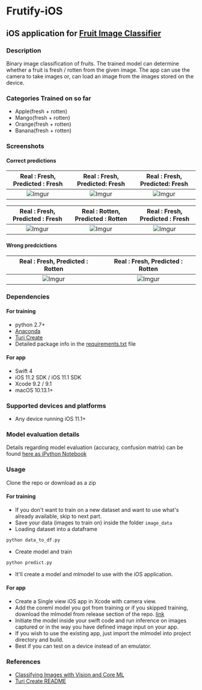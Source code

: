 # Frutify-iOS
## iOS application for [Fruit Image Classifier](https://github.com/ShawonAshraf/CSE499Project)

### Description
Binary image classification of fruits. The trained model can determine whether a fruit is fresh / rotten from the given image. The app can use the camera to take images or, can load an image from the images stored on the device.

### Categories Trained on so far

- Apple(fresh + rotten)
- Mango(fresh + rotten)
- Orange(fresh + rotten)
- Banana(fresh + rotten)

### Screenshots

#### Correct predictions
Real : Fresh, Predicted : Fresh | Real : Fresh, Predicted: Fresh| Real : Fresh, Predicted: Fresh
:------------------------------:| :------------------------------:| :------------------------------:|
![Imgur](https://i.imgur.com/0vGopbq.jpg)| ![Imgur](https://i.imgur.com/khm446d.jpg)| ![Imgur](https://i.imgur.com/So1510V.jpg)

Real : Fresh, Predicted : Fresh | Real : Rotten, Predicted : Rotten | Real : Fresh, Predicted : Fresh|
:------------------------------:| :------------------------------:| :------------------------------:|
![Imgur](https://i.imgur.com/pk6237T.jpg)| ![Imgur](https://i.imgur.com/y2bT0JF.jpg)| ![Imgur](https://i.imgur.com/BrIxqWY.jpg)

#### Wrong predcictions
Real : Fresh, Predicted : Rotten | Real : Fresh, Predicted : Rotten |
:------------------------------:| :------------------------------:|
![Imgur](https://i.imgur.com/a1m0xUL.jpg) | ![Imgur](https://i.imgur.com/icN3mXy.jpg)|



### Dependencies
#### For training

- python 2.7+
- [Anaconda](https://www.anaconda.com/download/)
- [Turi Create](https://github.com/apple/turicreate)
- Detailed package info in the [requirements.txt](https://github.com/ShawonAshraf/Frutify-iOS/blob/master/train_ml_model/requirements.txt) file

#### For app
- Swift 4
- iOS 11.2 SDK / iOS 11.1 SDK
- Xcode 9.2 / 9.1
- macOS 10.13.1+

### Supported devices and platforms
- Any device running iOS 11.1+

### Model evaluation details
Details regarding model evaluation (accuracy, confusion matrix) can be found [here as iPython Notebook](https://github.com/ShawonAshraf/Frutify-iOS/blob/master/train_ml_model/ModelEvaluation.ipynb)

### Usage
Clone the repo or download as a zip
#### For training
- If you don't want to train on a new dataset and want to use what's already available, skip to next part.
- Save your data (images to train on) inside the folder `image_data`
- Loading dataset into a dataframe
```bash
python data_to_df.py
```
- Create model and train
```bash
python predict.py
```
- It'll create a model and mlmodel to use with the iOS application.

#### For app
- Create a Single view iOS app in Xcode with camera view.
- Add the coreml model you got from training or if you skipped training, download the mlmodel from release section of the repo. [link](https://github.com/ShawonAshraf/Frutify-iOS/releases/download/1.0.0b/FrutifyV1_beta.mlmodel)
- Initiate the model inside your swift code and run inference on images captured or in the way you have defined image input on your app.
- If you wish to use the existing app, just import the mlmodel into project directory and build.
- Best if you can test on a device instead of an emulator.


### References

- [Classifying Images with Vision and Core ML](https://developer.apple.com/documentation/vision/classifying_images_with_vision_and_core_ml)
- [Turi Create README](https://github.com/apple/turicreate)
